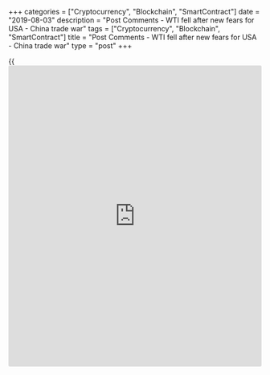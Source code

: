 +++
categories = ["Cryptocurrency", "Blockchain", "SmartContract"]
date = "2019-08-03"
description = "Post Comments - WTI fell after new fears for USA - China trade war"
tags = ["Cryptocurrency", "Blockchain", "SmartContract"]
title = "Post Comments - WTI fell after new fears for USA - China trade war"
type = "post"
+++

{{<iframe id="large-banner" src="https://www.bounty.group/#slide=3.0" width="100%" height="600" scrolling="no" style="border: 0px solid rgb(216, 221, 230); border-radius: 3px;">}}

| **WTI fell after new fears for USA - China trade war**  
---  
**News:**  
|  The new phase of trade war between the two biggest world economics is
fact. The negotiations do not leave a doubt - nothing as result. The
trade war immediately react with serious down of Crude Oil price (WTI)
down more the 350 pips within 2-3 hours time.  
[World-Signals.com][1] trading strategy for tomorrow is continuing of
downtrend to levels below $52.00 per barrel.  
The price of WTI today starts with $57.90 to down to $53.57 and latter
recovery to $54.47.  
---  
  
* * *

**Comments:**  
  
None  
  
  

   1. www.world-signals.com (www.world-signals.com)